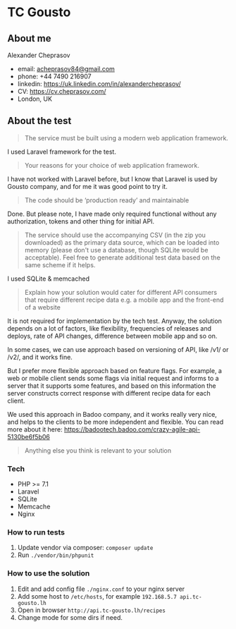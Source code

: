 # TC Gousto

## About me
Alexander Cheprasov
- email: acheprasov84@gmail.com
- phone: +44 7490 216907
- linkedin: https://uk.linkedin.com/in/alexandercheprasov/
- CV: https://cv.cheprasov.com/
- London, UK


## About the test

> The service must be built using a modern web application framework.

I used Laravel framework for the test. 

> Your reasons for your choice of web application framework.

I have not worked with Laravel before, but I know that Laravel is used by Gousto company, and for me it was good point to try it.

> The code should be ‘production ready’ and maintainable

Done. But please note, I have made only required functional without any authorization, tokens and other thing for initial API.

> The service should use the accompanying CSV (in the zip you downloaded) as the primary data source, which can be loaded into memory (please don't use a database, though SQLite would be acceptable). Feel free to generate additional test data based on the same scheme if it helps.

I used SQLite & memcached

> Explain how your solution would cater for different API consumers that require different recipe data e.g. a mobile app and the front-end of a website

It is not required for implementation by the tech test. Anyway, the solution depends on a lot of factors, like flexibility, frequencies of releases and deploys, rate of API changes, difference between mobile app and so on.

In some cases, we can use approach based on versioning of API, like /v1/ or /v2/, and it works fine.

But I prefer more flexible approach based on feature flags. For example, a web or mobile client sends some flags via initial request and informs to a server that it supports some features, and based on this information the server constructs correct response with different recipe data for each client.

We used this approach in Badoo company, and it works really very nice, and helps to the clients to be more independent and flexible. You can read more about it here: https://badootech.badoo.com/crazy-agile-api-5130be6f5b06

> Anything else you think is relevant to your solution

### Tech

- PHP >= 7.1
- Laravel
- SQLite
- Memcache
- Nginx

### How to run tests

1. Update vendor via composer: `composer update`
2. Run `./vendor/bin/phpunit`

### How to use the solution

1. Edit and add config file `./nginx.conf` to your nginx server
2. Add some host to `/etc/hosts`, for example `192.168.5.7 api.tc-gousto.lh`
3. Open in browser `http://api.tc-gousto.lh/recipes`
4. Change mode for some dirs if need.
